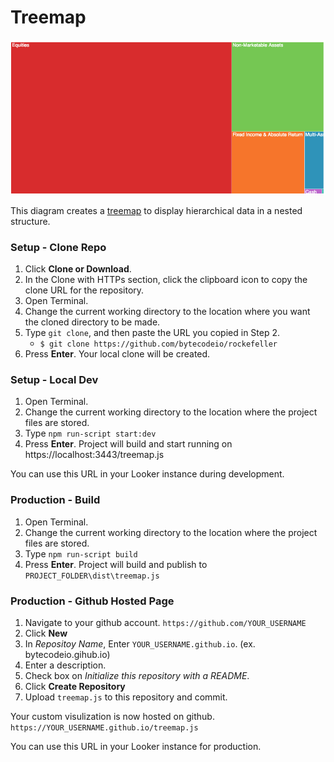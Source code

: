 #  Treemap

![](treemap.png)

This diagram creates a [treemap](https://en.wikipedia.org/wiki/Treemapping) to display hierarchical data in a nested structure.

### Setup - Clone Repo

1. Click **Clone or Download**.
2. In the Clone with HTTPs section, click the clipboard icon to copy the clone URL for the repository.
3. Open Terminal.
4. Change the current working directory to the location where you want the cloned directory to be made.
5. Type `git clone`, and then paste the URL you copied in Step 2.
	* `$ git clone https://github.com/bytecodeio/rockefeller`
6. Press **Enter**. Your local clone will be created.

### Setup - Local Dev

1. Open Terminal.
2. Change the current working directory to the location where the project files are stored.
3. Type `npm run-script start:dev`
4. Press **Enter**. Project will build and start running on https://localhost:3443/treemap.js

You can use this URL in your Looker instance during development.

### Production - Build

1. Open Terminal.
2. Change the current working directory to the location where the project files are stored.
3. Type `npm run-script build`
4. Press **Enter**. Project will build and publish to `PROJECT_FOLDER\dist\treemap.js`

### Production - Github Hosted Page

1. Navigate to your github account. `https://github.com/YOUR_USERNAME`
2. Click **New**
3. In *Repositoy Name*, Enter `YOUR_USERNAME.github.io`. (ex. bytecodeio.gihub.io)
4. Enter a description.
5. Check box on *Initialize this repository with a README*.
6. Click **Create Repository**
7. Upload `treemap.js` to this repository and commit.

Your custom visulization is now hosted on github. `https://YOUR_USERNAME.github.io/treemap.js`

You can use this URL in your Looker instance for production.
